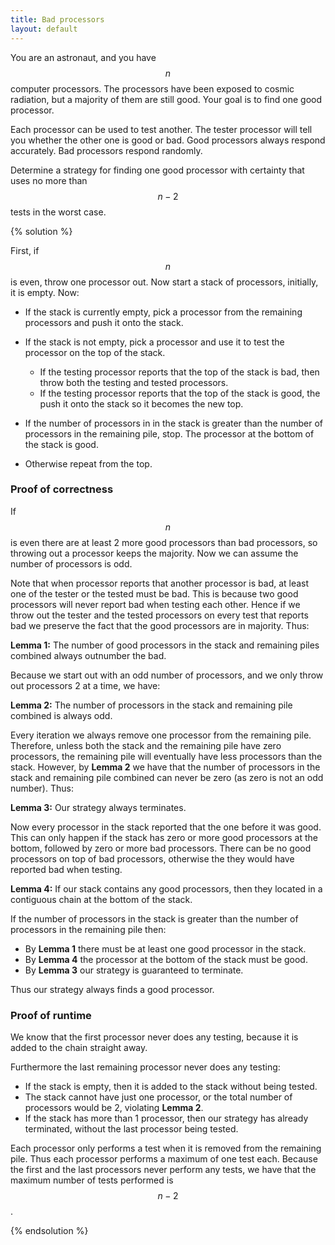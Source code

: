 ```yaml
---
title: Bad processors
layout: default
---
```


You are an astronaut, and you have $$n$$ computer processors. The processors have
been exposed to cosmic radiation, but a majority of them are still good. Your
goal is to find one good processor.

Each processor can be used to test another. The tester processor will tell
you whether the other one is good or bad. Good processors always respond
accurately. Bad processors respond randomly.

Determine a strategy for finding one good processor with certainty that uses no
more than $$n-2$$ tests in the worst case.

{% solution %}

First, if $$n$$ is even, throw one processor out. Now start a stack of processors,
initially, it is empty. Now:

* If the stack is currently empty, pick a processor from the remaining
  processors and push it onto the stack.
* If the stack is not empty, pick a processor and use it to test the
  processor on the top of the stack.

  * If the testing processor reports that the top of the stack is bad,
    then throw both the testing and tested processors.
  * If the testing processor reports that the top of the stack is good,
    the push it onto the stack so it becomes the new top.

* If the number of processors in in the stack is greater than the number
  of processors in the remaining pile, stop. The processor at the bottom
  of the stack is good.
* Otherwise repeat from the top.

### Proof of correctness

If $$n$$ is even there are at least 2 more good processors than
bad processors, so throwing out a processor keeps the majority. Now we can
assume the number of processors is odd.

Note that when processor reports that another processor is bad, at least
one of the tester or the tested must be bad. This is because two good processors
will never report bad when testing each other. Hence if we throw out the tester
and the tested processors on every test that reports bad we preserve the fact
that the good processors are in majority. Thus:

**Lemma 1:** The number of good processors in the stack and remaining
piles combined always outnumber the bad.

Because we start out with an odd number of processors, and we only throw out
processors 2 at a time, we have:

**Lemma 2:** The number of processors in the stack and remaining pile
combined is always odd.

Every iteration we always remove one processor from the remaining
pile. Therefore, unless both the stack and the remaining pile have zero
processors, the remaining pile will eventually have less processors than the
stack. However, by **Lemma 2** we have that the number of processors in
the stack and remaining pile combined can never be zero (as zero is not an odd
number). Thus:

**Lemma 3:** Our strategy always terminates.

Now every processor in the stack reported that the one before
it was good. This can only happen if the stack has zero or more good processors
at the bottom, followed by zero or more bad processors. There can be no good
processors on top of bad processors, otherwise the they would have reported bad
when testing.

**Lemma 4:** If our stack contains any good processors, then they located
in a contiguous chain at the bottom of the stack.

If the number of processors in the stack is greater
than the number of processors in the remaining pile then:

* By **Lemma 1** there must be at least one good processor in the stack.
* By **Lemma 4** the processor at the bottom of the stack must be good.
* By **Lemma 3** our strategy is guaranteed to terminate.

Thus our strategy always finds a good processor.

### Proof of runtime

We know that the first processor never does any testing, because it is added to
the chain straight away.

Furthermore the last remaining processor never does any testing:

* If the stack is empty, then it is added to the stack without being
  tested.
* The stack cannot have just one processor, or the total number of
  processors would be 2, violating **Lemma 2**.
* If the stack has more than 1 processor, then our strategy has already
  terminated, without the last processor being tested.

Each processor only performs a test when it is removed from the remaining
pile. Thus each processor performs a maximum of one test each. Because the first
and the last processors never perform any tests, we have that the maximum number
of tests performed is $$n-2$$.

{% endsolution %}
